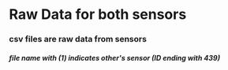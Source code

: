# Raw Data for both sensors

### csv files are raw data from sensors
##### file name with (1) indicates other's sensor (ID ending with 439)

##

